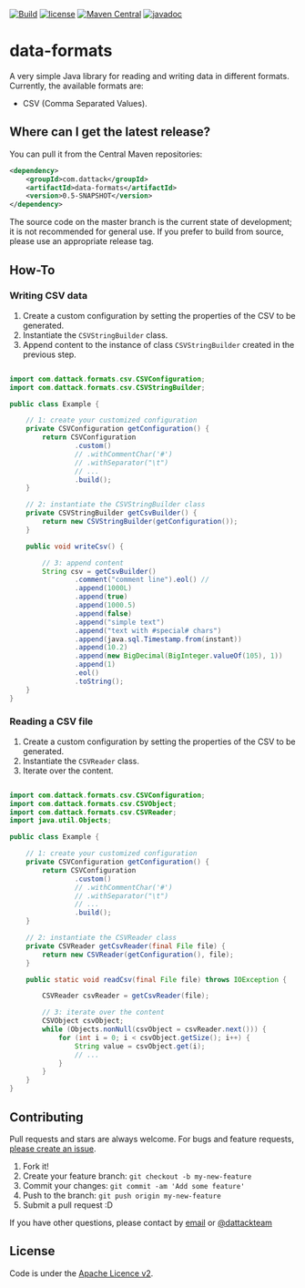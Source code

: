 [![Build](https://github.com/dattack/data-formats/actions/workflows/maven-deploy.yml/badge.svg?branch=dev)](https://github.com/dattack/data-formats/actions)
[![license](https://img.shields.io/:license-Apache-blue.svg?style=plastic-square)](LICENSE.md)
[![Maven Central](https://img.shields.io/maven-central/v/com.dattack/data-formats.svg?label=Maven%20Central)](https://search.maven.org/artifact/com.dattack/data-formats)
[![javadoc](https://javadoc.io/badge2/com.dattack/data-formats/javadoc.svg)](https://javadoc.io/doc/com.dattack/data-formats)

# data-formats

A very simple Java library for reading and writing data in different formats.
Currently, the available formats are:

- CSV (Comma Separated Values).

## Where can I get the latest release?

You can pull it from the Central Maven repositories:

```xml
<dependency>
    <groupId>com.dattack</groupId>
    <artifactId>data-formats</artifactId>
    <version>0.5-SNAPSHOT</version>
</dependency>
```

The source code on the master branch is the current state of development; it is not
recommended for general use. If you prefer to build from source, please use an appropriate
release tag.

## How-To

### Writing CSV data

1. Create a custom configuration by setting the properties of the CSV to be generated.
2. Instantiate the `CSVStringBuilder` class.
3. Append content to the instance of class `CSVStringBuilder` created in the previous step.

```java

import com.dattack.formats.csv.CSVConfiguration;
import com.dattack.formats.csv.CSVStringBuilder;

public class Example {

    // 1: create your customized configuration
    private CSVConfiguration getConfiguration() {
        return CSVConfiguration
                .custom()
                // .withCommentChar('#')
                // .withSeparator("\t")
                // ...
                .build();
    }

    // 2: instantiate the CSVStringBuilder class 
    private CSVStringBuilder getCsvBuilder() {
        return new CSVStringBuilder(getConfiguration());
    }

    public void writeCsv() {

        // 3: append content
        String csv = getCsvBuilder()
                .comment("comment line").eol() //
                .append(1000L)
                .append(true)
                .append(1000.5)
                .append(false)
                .append("simple text")
                .append("text with #special# chars")
                .append(java.sql.Timestamp.from(instant))
                .append(10.2)
                .append(new BigDecimal(BigInteger.valueOf(105), 1))
                .append(1)
                .eol()
                .toString();
    }
}
```

### Reading a CSV file

1. Create a custom configuration by setting the properties of the CSV to be generated.
2. Instantiate the `CSVReader` class.
3. Iterate over the content.

```java

import com.dattack.formats.csv.CSVConfiguration;
import com.dattack.formats.csv.CSVObject;
import com.dattack.formats.csv.CSVReader;
import java.util.Objects;

public class Example {

    // 1: create your customized configuration
    private CSVConfiguration getConfiguration() {
        return CSVConfiguration
                .custom()
                // .withCommentChar('#')
                // .withSeparator("\t")
                // ...
                .build();
    }

    // 2: instantiate the CSVReader class
    private CSVReader getCsvReader(final File file) {
        return new CSVReader(getConfiguration(), file);
    }

    public static void readCsv(final File file) throws IOException {

        CSVReader csvReader = getCsvReader(file);

        // 3: iterate over the content
        CSVObject csvObject;
        while (Objects.nonNull(csvObject = csvReader.next())) {
            for (int i = 0; i < csvObject.getSize(); i++) {
                String value = csvObject.get(i);
                // ... 
            }
        }
    }
}
```

## Contributing

Pull requests and stars are always welcome. For bugs and feature
requests, [please create an issue](https://github.com/dattack/data-formats/issues).

1. Fork it!
2. Create your feature branch: `git checkout -b my-new-feature`
3. Commit your changes: `git commit -am 'Add some feature'`
4. Push to the branch: `git push origin my-new-feature`
5. Submit a pull request :D

If you have other questions, please contact by [email](mailto:dev@dattack.com) or
[@dattackteam](https://twitter.com/dattackteam)

## License

Code is under the [Apache Licence v2](https://www.apache.org/licenses/LICENSE-2.0.txt).
